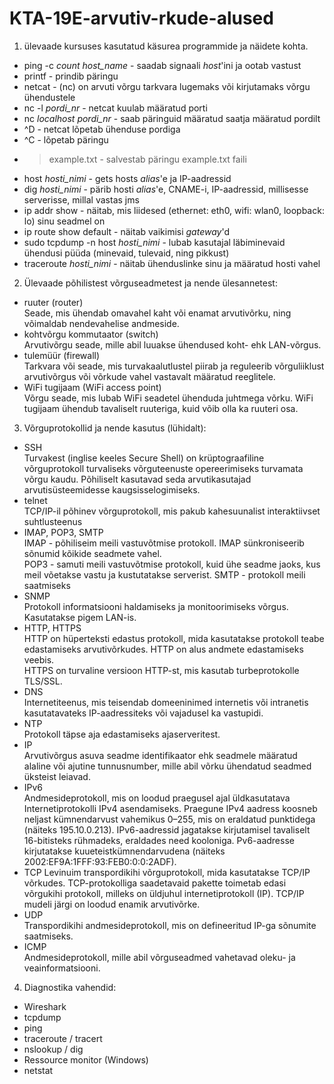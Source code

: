 # KTA-19E-arvutiv-rkude-alused

1. ülevaade kursuses kasutatud käsurea programmide ja näidete kohta.
- ping -c *count* *host_name* - saadab signaali *host*'ini ja ootab vastust
- printf - prindib päringu
- netcat - (nc) on arvuti võrgu tarkvara lugemaks või kirjutamaks võrgu ühendustele
- nc -l *pordi_nr* - netcat kuulab määratud porti
- nc *localhost* *pordi_nr* - saab päringuid määratud saatja määratud pordilt
- ^D - netcat lõpetab ühenduse pordiga
- ^C - lõpetab päringu
- > example.txt - salvestab päringu example.txt faili
- host *hosti_nimi* - gets hosts *alias*'e ja IP-aadressid
- dig *hosti_nimi* - pärib hosti *alias*'e, CNAME-i, IP-aadressid, millisesse serverisse, millal vastas jms
- ip addr show - näitab, mis liidesed (ethernet: eth0, wifi: wlan0, loopback: lo) sinu seadmel on
- ip route show default - näitab vaikimisi *gateway*'d
- sudo tcpdump -n host *hosti_nimi* - lubab kasutajal läbiminevaid ühendusi püüda (minevaid, tulevaid, ning pikkust) 
- traceroute *hosti_nimi* - näitab ühenduslinke sinu ja määratud hosti vahel
2. Ülevaade põhilistest võrguseadmetest ja nende ülesannetest:
 - ruuter (router)  
 Seade, mis ühendab omavahel kaht või enamat arvutivõrku, ning võimaldab nendevahelise andmeside.  
 - kohtvõrgu kommutaator (switch)  
 Arvutivõrgu seade, mille abil luuakse ühendused koht- ehk LAN-võrgus.  
 - tulemüür (firewall)  
 Tarkvara või seade, mis turvakaalutlustel piirab ja reguleerib võrguliiklust arvutivõrgus või võrkude vahel vastavalt määratud reeglitele.  
 - WiFi tugijaam (WiFi access point)  
 Võrgu seade, mis lubab WiFi seadetel ühenduda juhtmega võrku. WiFi tugijaam ühendub tavaliselt ruuteriga, kuid võib olla ka ruuteri osa.  
3. Võrguprotokollid ja nende kasutus (lühidalt):
- SSH  
Turvakest (inglise keeles Secure Shell) on krüptograafiline võrguprotokoll turvaliseks võrguteenuste opereerimiseks turvamata võrgu kaudu. Põhiliselt kasutavad seda arvutikasutajad arvutisüsteemidesse kaugsisselogimiseks.
- telnet   
TCP/IP-il põhinev võrguprotokoll, mis pakub kahesuunalist interaktiivset suhtlusteenus  
- IMAP, POP3, SMTP  
IMAP - põhiliseim meili vastuvõtmise protokoll. IMAP sünkroniseerib sõnumid kõikide seadmete vahel.  
POP3 - samuti meili vastuvõtmise protokoll, kuid ühe seadme jaoks, kus meil võetakse vastu ja kustutatakse serverist. 
SMTP - protokoll meili saatmiseks  
- SNMP  
Protokoll informatsiooni haldamiseks ja monitoorimiseks võrgus. Kasutatakse pigem LAN-is.  
- HTTP, HTTPS  
HTTP on hüperteksti edastus protokoll, mida kasutatakse protokoll teabe edastamiseks arvutivõrkudes. HTTP on alus andmete edastamiseks veebis.  
HTTPS on turvaline versioon HTTP-st, mis kasutab turbeprotokolle TLS/SSL.  
- DNS  
Internetiteenus, mis teisendab domeeninimed internetis või intranetis kasutatavateks IP-aadressiteks või vajadusel ka vastupidi.  
- NTP  
Protokoll täpse aja edastamiseks ajaserveritest.  
- IP  
Arvutivõrgus asuva seadme identifikaator ehk seadmele määratud alaline või ajutine tunnusnumber, mille abil võrku ühendatud seadmed üksteist leiavad.  
- IPv6  
Andmesideprotokoll, mis on loodud praegusel ajal üldkasutatava Internetiprotokolli IPv4 asendamiseks. Praegune IPv4 aadress koosneb neljast kümnendarvust vahemikus 0–255, mis on eraldatud punktidega (näiteks 195.10.0.213). IPv6-aadressid jagatakse kirjutamisel tavaliselt 16-bitisteks rühmadeks, eraldades need kooloniga. Pv6-aadresse kirjutatakse kuueteistkümnendarvudena (näiteks 2002:EF9A:1FFF:93:FEB0:0:0:2ADF).  
- TCP 
Levinuim transpordikihi võrguprotokoll, mida kasutatakse TCP/IP võrkudes. TCP-protokolliga saadetavaid pakette toimetab edasi võrgukihi protokoll, milleks on üldjuhul internetiprotokoll (IP). TCP/IP mudeli järgi on loodud enamik arvutivõrke.  
- UDP  
Transpordikihi andmesideprotokoll, mis on defineeritud IP-ga sõnumite saatmiseks.  
- ICMP  
Andmesideprotokoll, mille abil võrguseadmed vahetavad oleku- ja veainformatsiooni.  
4. Diagnostika vahendid:
- Wireshark
- tcpdump 
- ping 
- traceroute / tracert
- nslookup / dig
- Ressource monitor (Windows)
- netstat 
